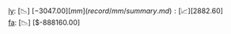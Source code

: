 [ly](record/ly/summary.md): [📉] [$-3047.00]  
[mm](record/mm/summary.md): [📈] [$2882.60]  
[fa](record/fa/summary.md): [📉] [$-888160.00]  
